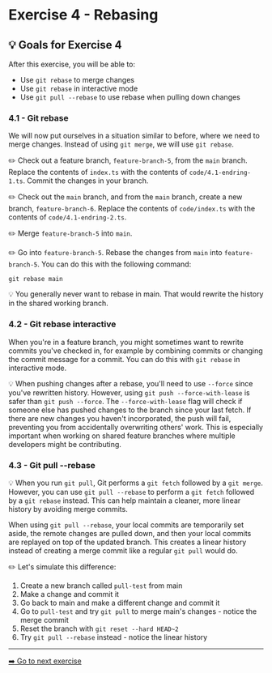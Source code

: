 # Exercise 4 - Rebasing

## :bulb: Goals for Exercise 4

After this exercise, you will be able to:

- Use `git rebase` to merge changes
- Use `git rebase` in interactive mode
- Use `git pull --rebase` to use rebase when pulling down changes

### 4.1 - Git rebase

We will now put ourselves in a situation similar to before, where we need to merge changes. Instead of using `git merge`, we will use `git rebase`.

:pencil2: Check out a feature branch, `feature-branch-5`, from the `main` branch. Replace the contents of `index.ts` with the contents of `code/4.1-endring-1.ts`. Commit the changes in your branch.

:pencil2: Check out the `main` branch, and from the `main` branch, create a new branch, `feature-branch-6`. Replace the contents of `code/index.ts` with the contents of `code/4.1-endring-2.ts`.

:pencil2: Merge `feature-branch-5` into `main`.

:pencil2: Go into `feature-branch-5`. Rebase the changes from `main` into `feature-branch-5`. You can do this with the following command:

```
git rebase main
```

:bulb: You generally never want to rebase in main. That would rewrite the history in the shared working branch.

### 4.2 - Git rebase interactive

When you're in a feature branch, you might sometimes want to rewrite commits you've checked in, for example by combining commits or changing the commit message for a commit. You can do this with `git rebase` in interactive mode.

:bulb: When pushing changes after a rebase, you'll need to use `--force` since you've rewritten history. However, using `git push --force-with-lease` is safer than `git push --force`. The `--force-with-lease` flag will check if someone else has pushed changes to the branch since your last fetch. If there are new changes you haven't incorporated, the push will fail, preventing you from accidentally overwriting others' work. This is especially important when working on shared feature branches where multiple developers might be contributing.

### 4.3 - Git pull --rebase

:bulb: When you run `git pull`, Git performs a `git fetch` followed by a `git merge`. However, you can use `git pull --rebase` to perform a `git fetch` followed by a `git rebase` instead. This can help maintain a cleaner, more linear history by avoiding merge commits.

When using `git pull --rebase`, your local commits are temporarily set aside, the remote changes are pulled down, and then your local commits are replayed on top of the updated branch. This creates a linear history instead of creating a merge commit like a regular `git pull` would do.

:pencil2:  Let's simulate this difference:
1. Create a new branch called `pull-test` from main
2. Make a change and commit it
3. Go back to main and make a different change and commit it
4. Go to `pull-test` and try `git pull` to merge main's changes - notice the merge commit
5. Reset the branch with `git reset --hard HEAD~2`
6. Try `git pull --rebase` instead - notice the linear history

---

[:arrow_right: Go to next exercise](../oppgave-5/README.md)
